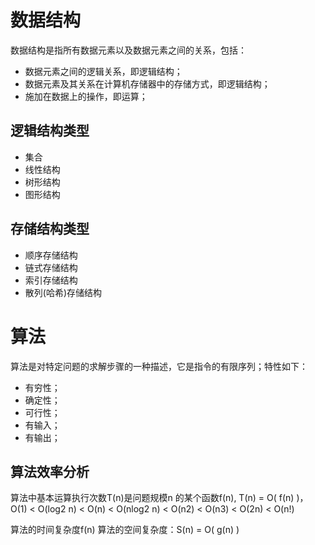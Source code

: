 # 数据结构
数据结构是指所有数据元素以及数据元素之间的关系，包括：
- 数据元素之间的逻辑关系，即逻辑结构；
- 数据元素及其关系在计算机存储器中的存储方式，即逻辑结构；
- 施加在数据上的操作，即运算；

## 逻辑结构类型
- 集合
- 线性结构
- 树形结构
- 图形结构

## 存储结构类型
- 顺序存储结构
- 链式存储结构
- 索引存储结构
- 散列(哈希)存储结构



# 算法
算法是对特定问题的求解步骤的一种描述，它是指令的有限序列；特性如下：
- 有穷性；
- 确定性；
- 可行性；
- 有输入；
- 有输出；

## 算法效率分析
算法中基本运算执行次数T(n)是问题规模n 的某个函数f(n), T(n) = O( f(n) )，
O(1) < O(log2 n) < O(n) < O(nlog2 n) < O(n2) < O(n3) < O(2n) < O(n!)

算法的时间复杂度f(n)
算法的空间复杂度：S(n) = O( g(n) )

